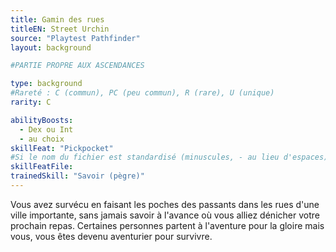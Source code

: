 ```yaml
---
title: Gamin des rues
titleEN: Street Urchin
source: "Playtest Pathfinder"
layout: background

#PARTIE PROPRE AUX ASCENDANCES

type: background
#Rareté : C (commun), PC (peu commun), R (rare), U (unique)
rarity: C

abilityBoosts:
  - Dex ou Int
  - au choix
skillFeat: "Pickpocket"
#Si le nom du fichier est standardisé (minuscules, - au lieu d'espaces), il n'est pas nécessaire de le préciser
skillFeatFile: 
trainedSkill: "Savoir (pègre)"
---
```


Vous avez survécu en faisant les poches des passants dans les rues d'une ville importante, sans jamais savoir à l'avance où vous alliez dénicher votre prochain repas. Certaines personnes partent à l'aventure pour la gloire mais vous, vous êtes devenu aventurier pour survivre.